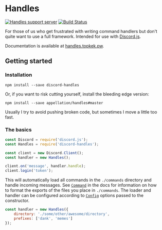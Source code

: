 # Handles

[![Handles support server](https://discordapp.com/api/guilds/251245211416657931/embed.png)](https://discord.gg/DPuaDvP)
[![Build Status](https://travis-ci.org/appellation/handles.svg?branch=master)](https://travis-ci.org/appellation/handles)

For those of us who get frustrated with writing command handlers but don't quite want to use a full framework.  Intended for use with [Discord.js](https://github.com/hydrabolt/discord.js).

Documentation is available at [handles.topkek.pw](http://handles.topkek.pw).

## Getting started

### Installation

```xl
npm install --save discord-handles
```

Or, if you want to risk cutting yourself, install the bleeding edge version:

```xl
npm install --save appellation/handles#master
```

Usually I try to avoid pushing broken code, but sometimes I move a little too fast.

### The basics

```js
const Discord = require('discord.js');
const Handles = require('discord-handles');

const client = new Discord.Client();
const handler = new Handles();

client.on('message', handler.handle);
client.login('token');
```

This will automatically load all commands in the `./commands` directory and handle incoming messages.  See [`Command`](http://handles.topkek.pw/global.html#Command) in the docs for information on how to format the exports of the files you place in `./commands`.  The loader and handler can be configured according to [`Config`](http://handles.topkek.pw/global.html#Config) options passed to the constructor.

```js
const handler = new Handles({
    directory: './some/other/awesome/directory',
    prefixes: ['dank', 'memes']
});
```
